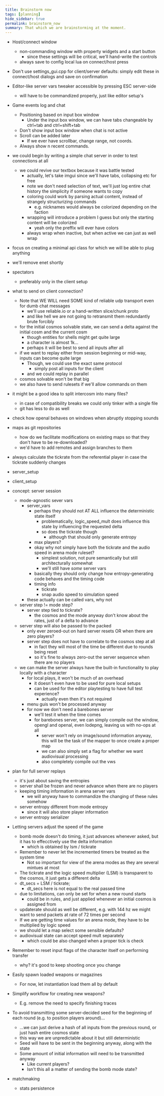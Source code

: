 ```yaml
---
title: Brainstorm now
tags: [planning]
hide_sidebar: true
permalink: brainstorm_now
summary: That which we are brainstorming at the moment.
---
```


- Host/connect window
	- non-commanding window with property widgets and a start button
		- since these settings will be critical, we'll hand-write the controls
	- always save to config local lua on connect/host press

- Don't use settings_gui.cpp for client/server defaults: simply edit these in connect/host dialogs and save on confirmation

- Editor-like server vars tweaker accessible by pressing ESC server-side
	- will have to be commandized properly, just like editor setup's

- Game events log and chat
	- Positioning based on input box window
		- Under the input box window, we can have tabs changeable by ctrl+tab and ctrl+shift+tab
	- Don't show input box window when chat is not active
	- Scroll can be added later
		- If we ever have scrollbar, change range, not coords.
	- Always show n recent commands. 

- we could begin by writing a simple chat server in order to test connections at all
	- we could revive our textbox because it was battle tested
		- actually, let's take imgui since we'll have tabs, collapsing etc for free
		- note we don't need selection of text, we'll just log entire chat history the simplicity if someone wants to copy
		- coloring could work by parsing actual content, instead of strangely structurizing commands
			- e.g. nicknames would always be colorized depending on the faction
		- wrapping will introduce a problem I guess but only the starting content will be colorized
			- yeah only the preffix will ever have colors
		- always wrap when inactive, but when active we can just as well wrap

- focus on creating a minimal api class for which we will be able to plug anything
- we'll remove enet shortly

- spectators
	- preferably only in the client setup

- what to send on client connection?
	- Note that WE WILL need SOME kind of reliable udp transport even for dumb chat messages
		- we'll use reliable.io or a hand-written slice/chunk proto
		- and like hell we are not going to retransmit them redundantly brute forcibly
	- for the initial cosmos solvable state, we can send a delta against the initial cosm and the current cosm
		- though entities for shells might get quite large
		- a character is almost 1k...
		- perhaps it will be best to send all inputs after all
	- if we want to replay either from session beginning or mid-way, inputs can become quite large
		- Though, we could use the exact same protocol
			- simply post all inputs for the client
		- and we could replay in parallel
	- cosmos solvable won't be that big
	- we also have to send rulesets if we'll allow commands on them

- it might be a good idea to split intercosm into many files?
	- in case of compatibility breaks we could only tinker with a single file
	- git has less to do as well

- check how openal behaves on windows when abruptly stopping sounds

- maps as git repositories
	- how do we facilitate modifications on existing maps so that they don't have to be re-downloaded?
	- we'd have to add remotes and assign branches to them

- always calculate the tickrate from the referential player in case the tickrate suddenly changes

- server_setup
- client_setup

- concept: server session
	- mode-agnostic sever vars
		- server_vars
			- perhaps they should not AT ALL influence the deterministic state itself
				- problematically, logic_speed_mult does influence this state by influencing the requested delta
				- so does the tickrate though
					- although that should only generate entropy
			- max players? 
			- okay why not simply have both the tickrate and the audio speed in arena mode ruleset?
				- simplest solution, not pure semantically but still architecturally somewhat
				- we'll still have *some* server vars
			- basically they should only change how entropy-generating code behaves and the timing code
			- timing info
				- tickrate
				- snap audio speed to simulation speed
		- these actually can be called vars, why not
	- server step != mode step?
		- server step tied to tickrate?
			- the cosmos and the mode anyway don't know about the rates, just of a delta to advance
	- server step will also be passed to the packed
		- only ever zeroed-out on hard server resets OR when there are zero players?
		- server step does not have to correlate to the cosmos step at all
			- in fact they will most of the time be different due to rounds being reset
			- so it's fine to always zero-out the server sequence when there are no players
	- we can make the server always have the built-in functionality to play locally with a character
		- for local plays, it won't be much of an overhead
			- it doesn't even have to be used for pure local setups
			- can be used for the editor playtesting to have full test experience?
				- actually even then it's not required
		- menu guis won't be processed anyway
		- for now we don't need a barebones server
			- we'll test it when the time comes
			- for barebones server, we can simply compile out the window, opengl and openal, even lodepng, leaving us with no-ops at all
				- server won't rely on image/sound information anyway, this will be the task of the mapper to once create a proper map
				- we can also simply set a flag for whether we want audiovisual processing
				- also completely compile out the vws 

- plan for full server replays
	- it's just about saving the entropies
	- server shall be frozen and never advance when there are no players
	- keeping timing information in arena server vars
		- we will anyway have to commandize the changing of these rules somehow
	- server entropy different from mode entropy
		- since it will also store player information
	- server entropy serializer


- Letting servers adjust the speed of the game
	- bomb mode doesn't do timing, it just advances whenever asked, but it has to effecctively use the delta information
		- which is obtained by lsm / tickrate
	- Remember to never let the incremented timers be treated as the system time
		- Not so important for view of the arena modes as they are several mintues at most
	- The tickrate and the logic speed multiplier (LSM) is transparent to the cosmos, it just gets a different delta
	- dt_secs = LSM / tickrate;
		- dt_secs here is not equal to the real passed time
	- due to limitations, can only be set for when a new round starts
		- could be in rules, and just applied whenever an initial cosmos is assigned from
	- updaterate should as well be different, e.g. with 144 hz we might want to send packets at rate of 72 times per second
	- If we are getting time values for an arena mode, they have to be multiplied by logic speed
	- we should let a map select some sensible defaults?
	- audiovisual state can accept speed mult separately
		- which could be also changed when a proper tick is check

- Remember to reset input flags of the character itself on performing transfer
	- why? it's good to keep shooting once you change

- Easily spawn loaded weapons or magazines
	- For now, let instantiation load them all by default

- Simplify workflow for creating new weapons?
	- E.g. remove the need to specify finishing traces

			
- To avoid transmitting some server-decided seed for the beginning of each round (e.g. to position players around)...
	- ...we can just derive a hash of all inputs from the previous round, or just hash entire cosmos state
	- this way we are unpredictable about it but still deterministic
	- Seed will have to be sent in the beginning anyway, along with the state
	- Some amount of initial information will need to be transmitted anyway
		- Like current players?
		- Isn't this all a matter of sending the bomb mode state?

- matchmaking
	- stats persistence
